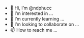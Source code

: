- 👋 Hi, I’m @ndphucc
- 👀 I’m interested in ...
- 🌱 I’m currently learning ...
- 💞️ I’m looking to collaborate on ...
- 📫 How to reach me ...

<!---
ndphucc/ndphucc is a ✨ special ✨ repository because its `README.md` (this file) appears on your GitHub profile.
You can click the Preview link to take a look at your changes.
--->
